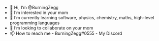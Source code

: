 - 👋 Hi, I’m @BurningZegg
- 👀 I’m interested in your mom
- 🌱 I’m currently learning software, physics, chemistry, maths, high-level programming languages
- 💞️ I’m looking to collaborate on your mom
- 📫 How to reach me - BurningZegg#0555 - My Discord

<!---
BurningZegg/BurningZegg is a ✨ special ✨ repository because its `README.md` (this file) appears on your GitHub profile.
You can click the Preview link to take a look at your changes.
--->
